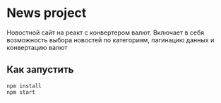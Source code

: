 # News project

Новостной сайт на реакт с конвертером валют.
Bключает в себя возможность выбора новостей по категориям, пагинацию данных и конвертацию валют

## Как запустить

```
npm install
npm start
```

